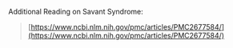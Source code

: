 

Additional Reading on Savant Syndrome: 
> [https://www.ncbi.nlm.nih.gov/pmc/articles/PMC2677584/](https://www.ncbi.nlm.nih.gov/pmc/articles/PMC2677584/)

